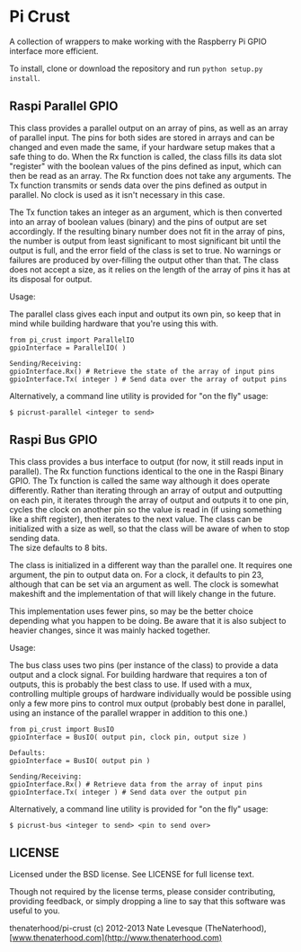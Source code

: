 Pi Crust
===============
A collection of wrappers to make working with the Raspberry Pi GPIO
interface more efficient.

To install, clone or download the repository and run `python setup.py install`.

Raspi Parallel GPIO
---------------
This class provides a parallel output on an array of pins, as well as
an array of parallel input.  The pins for both sides are stored in
arrays and can be changed and even made the same, if your hardware
setup makes that a safe thing to do.  When the Rx function is called,
the class fills its data slot "register" with the boolean values of
the pins defined as input, which can then be read as an array.  The Rx
function does not take any arguments.  The Tx function transmits or sends
data over the pins defined as output in parallel.  No clock is used
as it isn't necessary in this case.

The Tx function takes an integer as an argument, which is then converted
into an array of boolean values (binary) and the pins of output are set
accordingly.  If the resulting binary number does not fit in the array
of pins, the number is output from least significant to most significant
bit until the output is full, and the error field of the class is set
to true.  No warnings or failures are produced by over-filling the output
other than that.  The class does not accept a size, as it relies on the
length of the array of pins it has at its disposal for output.

Usage:

The parallel class gives each input and output its own pin, so keep
that in mind while building hardware that you're using this with.

	from pi_crust import ParallelIO
	gpioInterface = ParallelIO( )

	Sending/Receiving:
	gpioInterface.Rx() # Retrieve the state of the array of input pins
	gpioInterface.Tx( integer ) # Send data over the array of output pins

Alternatively, a command line utility is provided for "on the fly" usage:

	$ picrust-parallel <integer to send>


Raspi Bus GPIO
---------------
This class provides a bus interface to output (for now, it still reads
input in parallel).  The Rx function functions identical to the one
in the Raspi Binary GPIO.  The Tx function is called the same way although
it does operate differently.  Rather than iterating through an array
of output and outputting on each pin, it iterates through the array of
output and outputs it to one pin, cycles the clock on another pin so
the value is read in (if using something like a shift register), then
iterates to the next value.  The class can be initialized with a size
as well, so that the class will be aware of when to stop sending data.  
The size defaults to 8 bits.

The class is initialized in a different way than the parallel one.  It
requires one argument, the pin to output data on.  For a clock, it defaults
to pin 23, although that can be set via an argument as well.  The clock
is somewhat makeshift and the implementation of that will likely change in
the future.

This implementation uses fewer pins, so may be the better choice depending
what you happen to be doing.  Be aware that it is also subject to heavier
changes, since it was mainly hacked together.

Usage:

The bus class uses two pins (per instance of the class) to provide a data
output and a clock signal.  For building hardware that requires a ton of
outputs, this is probably the best class to use.  If used with a mux,
controlling multiple groups of hardware individually would be possible
using only a few more pins to control mux output (probably best done
in parallel, using an instance of the parallel wrapper in addition to this
one.)

	from pi_crust import BusIO
	gpioInterface = BusIO( output pin, clock pin, output size )

	Defaults:
	gpioInterface = BusIO( output pin )

	Sending/Receiving:
	gpioInterface.Rx() # Retrieve data from the array of input pins
	gpioInterface.Tx( integer ) # Send data over the output pin

Alternatively, a command line utility is provided for "on the fly" usage:

	$ picrust-bus <integer to send> <pin to send over>

LICENSE
------------

Licensed under the BSD license. See LICENSE for full license text.

Though not required by the license terms, please consider contributing,
providing feedback, or simply dropping a line to say that this software
was useful to you.

thenaterhood/pi-crust (c) 2012-2013 Nate Levesque (TheNaterhood), [www.thenaterhood.com](http://www.thenaterhood.com)

